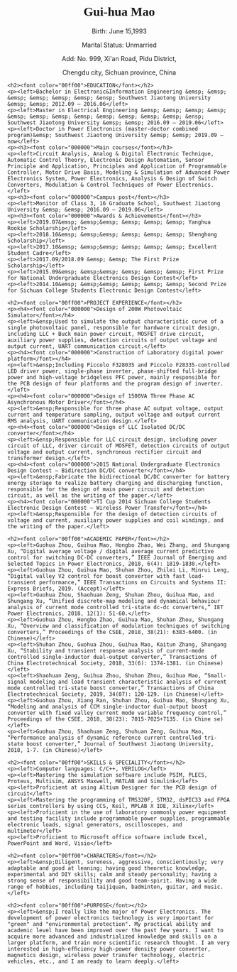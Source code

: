 <html>
<head>
	<style>
		<p>{
		font-size:30px;
		color:green;
		}
	</style>
</head>
<body>
	<Center><h1 style="font-family:times">Gui-hua Mao</h1></Center>
	<p style="font-family:times"><center>Birth: June 15,1993</center></p>
	<p style="font-family:times"><center>Marital Status: Unmarried</center></p>
	<p style="font-family:times"><center>Add: No. 999, Xi'an Road, Pidu District,</center></p>
	<p style="font-family:times"><center>Chengdu city, Sichuan province, China</center></p>
	
	<h2><font color="00ff00">EDUCATION</font></h2>
	<p><left>Bachelor in Electronic&Information Engineering &emsp; &emsp; &emsp; &emsp; &emsp; &emsp; &ensp; Southwest Jiaotong University &emsp; &emsp; 2012.09 – 2016.06</left>
	<p><left>Master in Electrical Engineering &emsp; &emsp; &emsp; &emsp; &emsp; &emsp; &emsp; &emsp; &emsp; &emsp; &emsp; &emsp; &ensp; Southwest Jiaotong University &emsp; &emsp; 2016.09 – 2019.06</left>
	<p><left>Doctor in Power Electronics (master-doctor combined program)&emsp; Southwest Jiaotong University &emsp; &emsp; 2019.09 – now</left>
	<p><h3><font color="000000">Main courses</font></h3>
	<p><left>Circuit Analysis, Analog & Digital Electronic Technique, Automatic Control Theory, Electronic Design Automation, Sensor Principle and Application, Principles and Application of Programmable Controller, Motor Drive Basis, Modeling & Simulation of Advanced Power Electronics System, Power Electronics, Analysis & Design of Switch Converters, Modulation & Control Techniques of Power Electronics.</left>
	<p><h3><font color="000000">Campus post</font></h3>
	<p><left>Monitor of Class 3, 16 Graduate School, Southwest Jiaotong University &emsp; &emsp; 2016.09 – 2019.06</left>
	<p><h3><font color="000000">Awards & Achievements</font></h3>
	<p><left>2019.07&emsp; &emsp;&emsp; &emsp; &emsp; &emsp; Yanghua Rookie Scholarship</left>
	<p><left>2018.10&emsp; &emsp;&emsp; &emsp; &emsp; &emsp; Shenghong Scholarship</left>
	<p><left>2017.10&emsp; &emsp;&emsp; &emsp; &emsp; &emsp; Excellent Student Cadre</left>
	<p><left>2017.09/2018.09 &emsp; &emsp; The First Prize Scholarship</left>
	<p><left>2015.09&emsp; &emsp;&emsp; &emsp; &emsp; &emsp; First Prize for National Undergraduate Electronics Design Contest</left>
	<p><left>2014.10&emsp; &emsp;&emsp; &emsp; &emsp; &emsp; Second Prize for Sichuan College Students Electronic Design Contest</left>
	
	<h2><font color="00ff00">PROJECT EXPERIENCE</font></h2>
	<p><h4><font color="000000">Design of 200W Photovoltaic Simulator</font></h4>
	<p><left>&ensp;Used to simulate the output characteristic curve of a single photovoltaic panel, responsible for hardware circuit design, including LLC + Buck main power circuit, MOSFET drive circuit, auxiliary power supplies, detection circuits of output voltage and output current, UART communication circuit.</left>
	<p><h4><font color="000000">Construction of Laboratory digital power platform</font></h4>
	<p><left>&ensp;Including Piccolo F328035 and Piccolo F28335-controlled LED driver power, single-phase inverter, phase-shifted full-bridge power and high-voltage bridgeless PFC power, mainly responsible for the PCB design of four platforms and the program design of inverter.</left>
	<p><h4><font color="000000">Design of 1500VA Three Phase AC Asynchronous Motor Driver</font></h4>
	<p><left>&ensp;Responsible for three phase AC output voltage, output current and temperature sampling, output voltage and output current RMS analysis, UART communication design.</left>
	<p><h4><font color="000000">Design of LLC Isolated DC/DC converter</font></h4>
	<p><left>&ensp;Responsible for LLC circuit design, including power circuit of LLC, driver circuit of MOSFET, detection circuits of output voltage and output current, synchronous rectifier circuit and transformer design.</left>
	<p><h4><font color="000000">2015 National Undergraduate Electronics Design Contest – Bidirection DC/DC converter</font></h4>
	<p><left>&ensp;Fabricate the bidirectional DC/DC converter for battery energy storage to realize battery charging and discharging function, responsible for the design of main power circuit and detection circuit, as well as the writing of the paper.</left>
	<p><h4><font color="000000">TI Cup 2014 Sichuan College Students Electronic Design Contest – Wireless Power Transfer</font></h4>
	<p><left>&ensp;Responsible for the design of detection circuits of voltage and current, auxiliary power supplies and coil windings, and the writing of the paper.</left>

	<h2><font color="00ff00">ACADEMIC PAPER</font></h2>
	<p><left>Guohua Zhou, Guihua Mao, Hongbo Zhao, Wei Zhang, and Shungang Xu, “Digital average voltage / digital average current predictive control for switching DC-DC converters,” IEEE Journal of Emerging and Selected Topics in Power Electronics, 2018, 6(4): 1819-1830.</left>
	<p><left>Guohua Zhou, Guihua Mao, Shuhan Zhou, Zhilei Li, Minrui Leng, “Digital valley V2 control for boost converter with fast load-transient performance,” IEEE Transactions on Circuits and Systems II: Express Briefs, 2019. (Accept)</left>
	<p><left>Guohua Zhou, Shaohuan Zeng, Shuhan Zhou, Guihua Mao, and Shungang Xu, “Unified discrete-map modeling and dynamical behaviour analysis of current mode controlled tri-state dc-dc converters,” IET Power Electronics, 2018, 12(1): 51-60.</left>
	<p><left>Guohua Zhou, Hongbo Zhao, Guihua Mao, Shuhan Zhou, Shungang Xu, “Overview and classification of modulation techniques of switching converters,” Proceedings of the CSEE, 2018, 38(21): 6383-6400. (in Chinese)</left>
	<p><left>Shuhan Zhou, Guohua Zhou, Guihua Mao, Kaitun Zhang, Shungang Xu, “Stability and transient response analysis of current-mode controlled single-inductor dual-output converter,” Transactions of China Electrotechnical Society, 2018, 33(6): 1374-1381. (in Chinese)</left>
	<p><left>Shaohuan Zeng, Guihua Zhou, Shuhan Zhou, Guihua Mao, “Small-signal modeling and load transient characteristic analysis of current mode controlled tri-state boost converter,” Transactions of China Electrotechnical Society, 2019, 34(07): 120-129. (in Chinese)</left>
	<p><left>Guohua Zhou, Xiang Ran, Shuhan Zhou, Guihua Mao, Shungang Xu, “Modeling and analysis of CCM single-inductor dual-output boost converter with fixed valley current mode variable frequency control,” Proceedings of the CSEE, 2018, 38(23): 7015-7025+7135. (in Chine se)</left>
	<p><left>Guohua Zhou, Shaohuan Zeng, Shuhuan Zeng, Guihua Mao, “Performance analysis of dynamic reference current controlled tri-state boost converter,” Journal of Southwest Jiaotong University, 2018, 1-7. (in Chinese)</left>
	
	<h2><font color="00ff00">SKILLS & SPECIALITY</font></h2>
	<p><left>Computer languages: C/C++, VERILOG</left>
	<p><left>Mastering the simulation software include PSIM, PLECS, Proteus, Multisim, ANSYS Maxwell, MATLAB and Simulink</left>
	<p><left>Proficient at using Altium Designer for the PCB design of circuit</left>
	<p><left>Mastering the programming of TMS320F, STM32, dsPIC33 and FPGA series controllers by using CCS, Keil, MPLAB X IDE, Xilinx</left>
	<p><left>Proficient in the use of laboratory commonly power equipment and testing facility include programmable power supplies, programmable electronic loads, signal generators, oscilloscopes, and multimeter</left>
	<p><left>Proficient to Microsoft office software include Excel, PowerPoint and Word, Visio</left>
	
	<h2><font color="00ff00">CHARACTERS</font></h2>
	<p><left>&ensp;Diligent, sureness, aggressive, conscientiously; very adaptable and good at leaning; having good theoretic knowledge, experimental and DIY skills; calm and steady personality; having a strong sense of responsibility and good team-spirit. Having a wide range of hobbies, including taijiquan, badminton, guitar, and music.</left>
	
	<h2><font color="00ff00">PURPOSE</font></h2>
	<p><left>&ensp;I really like the major of Power Electronics. The development of power electronics technology is very important for "green" and "environmental protection". My practical ability and academic level have been improved over the past few years. I want to acquire more advanced and industrialized knowledge and skills on a larger platform, and train more scientific research thought. I am very interested in high-efﬁciency high-power density power converter, magnetics design, wireless power transfer technology, electric vehicles, etc., and I am ready to learn deeply.</left>
</body>
</html>	
